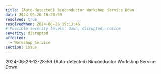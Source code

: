 ```yaml
---
title: (Auto-detected) Bioconductor Workshop Service Down
date: 2024-06-26 16:28:59
resolved: true
resolvedWhen: 2024-06-26 19:13:46
# Possible severity levels: down, disrupted, notice
severity: disrupted
affected:
  - Workshop Service
section: issue
---
```


2024-06-26-12-28-59 (Auto-detected) Bioconductor Workshop Service Down

